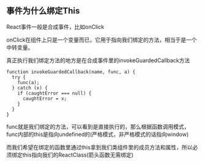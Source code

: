 ## 事件为什么绑定This

React事件一般是合成事件，比如onClick

onClick在组件上只是一个变量而已，它用于指向我们绑定的方法，相当于是一个中转变量。

真正执行我们绑定方法的地方是在合成事件里的invokeGuardedCallback方法

```
function invokeGuardedCallback(name, func, a) {
  try {
    func(a);
  } catch (x) {
    if (caughtError === null) {
      caughtError = x;
    }
  }
}

```

func就是我们绑定的方法，可以看到是直接执行的，那么根据函数调用模式，func内部的this是指向undefined的(严格模式，非严格模式的话指向window)

而我们希望在绑定的函数里通过this拿到我们类组件里的成员方法和属性，所以必须绑定this指向我们的ReactClass(箭头函数无需绑定)